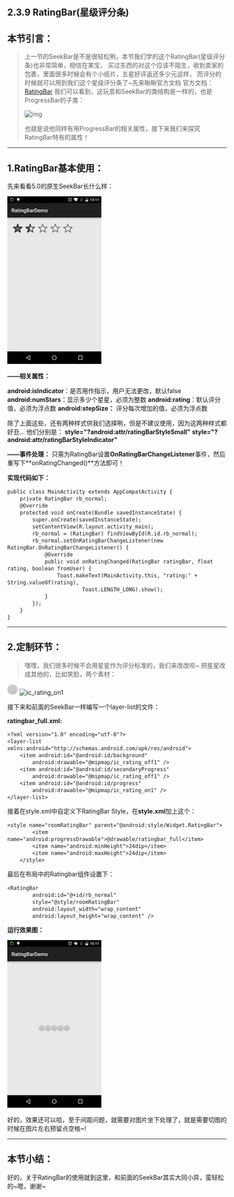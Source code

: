 ## 2.3.9 RatingBar(星级评分条)

### 

## 本节引言：

> 上一节的SeekBar是不是很轻松咧，本节我们学的这个RatingBar(星级评分条)也非常简单，相信在某宝， 买过东西的对这个应该不陌生，收到卖家的包裹，里面很多时候会有个小纸片，五星好评返还多少元这样， 而评分的时候就可以用到我们这个星级评分条了~先来瞅瞅官方文档 官方文档：[RatingBar](http://androiddoc.qiniudn.com/reference/android/widget/RatingBar.html) 我们可以看到，这玩意和SeekBar的类结构是一样的，也是ProgressBar的子类：
>
> ![img](https://www.runoob.com/wp-content/uploads/2015/08/47377091.jpg)
>
> 也就是说他同样有用ProgressBar的相关属性，接下来我们来探究RatingBar特有的属性！

------

## 1.RatingBar基本使用：

先来看看5.0的原生SeekBar长什么样：

![img](26220128.png)

**——相关属性：**

**android:isIndicator**：是否用作指示，用户无法更改，默认false
**android:numStars**：显示多少个星星，必须为整数
**android:rating**：默认评分值，必须为浮点数
**android:stepSize：** 评分每次增加的值，必须为浮点数

除了上面这些，还有两种样式供我们选择咧，但是不建议使用，因为这两种样式都好丑... 他们分别是：
**style="?android:attr/ratingBarStyleSmall"**
**style="?android:attr/ratingBarStyleIndicator"**

**——事件处理：** 只需为RatingBar设置**OnRatingBarChangeListener**事件，然后重写下**onRatingChanged()**方法即可！

**实现代码如下：**

```
public class MainActivity extends AppCompatActivity {
    private RatingBar rb_normal;
    @Override
    protected void onCreate(Bundle savedInstanceState) {
        super.onCreate(savedInstanceState);
        setContentView(R.layout.activity_main);
        rb_normal = (RatingBar) findViewById(R.id.rb_normal);
        rb_normal.setOnRatingBarChangeListener(new RatingBar.OnRatingBarChangeListener() {
            @Override
            public void onRatingChanged(RatingBar ratingBar, float rating, boolean fromUser) {
                Toast.makeText(MainActivity.this, "rating:" + String.valueOf(rating),
                        Toast.LENGTH_LONG).show();
            }
        });
    }
}
```

------

## 2.定制环节：

> 嘿嘿，我们很多时候不会用星星作为评分标准的，我们来改改呗~ 把星星改成其他的，比如笑脸，两个素材：

![ic_rating_off1](67936784.png) ![ic_rating_on1](https://www.runoob.com/wp-content/uploads/2015/08/13409619.jpg)

接下来和前面的SeekBar一样编写一个layer-list的文件：

**ratingbar_full.xml:**

```
<?xml version="1.0" encoding="utf-8"?>
<layer-list xmlns:android="http://schemas.android.com/apk/res/android">
    <item android:id="@android:id/background"
        android:drawable="@mipmap/ic_rating_off1" />
    <item android:id="@android:id/secondaryProgress"
        android:drawable="@mipmap/ic_rating_off1" />
    <item android:id="@android:id/progress"
        android:drawable="@mipmap/ic_rating_on1" />
</layer-list>  
```

接着在style.xml中自定义下RatingBar Style，在**style.xml**加上这个：

```
<style name="roomRatingBar" parent="@android:style/Widget.RatingBar">
        <item name="android:progressDrawable">@drawable/ratingbar_full</item>
        <item name="android:minHeight">24dip</item>
        <item name="android:maxHeight">24dip</item>
    </style>
```

最后在布局中的Ratingbar组件设置下：

```
<RatingBar
        android:id="@+id/rb_normal"
        style="@style/roomRatingBar"
        android:layout_width="wrap_content"
        android:layout_height="wrap_content" />
```

**运行效果图：**

![img](35829066.png)

好的，效果还可以哈，至于间距问题，就需要对图片坐下处理了，就是需要切图的时候在图片左右预留点空格~!

------

## 本节小结：

好的，关于RatingBar的使用就到这里，和前面的SeekBar其实大同小异，蛮轻松的~嗯，谢谢~